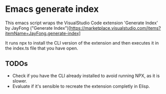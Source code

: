 # Emacs generate index

This emacs script wraps the VisualStudio Code extension 'Generate Index' by JayFong
("Generate Index")[https://marketplace.visualstudio.com/items?itemName=JayFong.generate-index]

It runs npx to install the CLI version of the extension and then executes it in the index.ts
file that you have open.

## TODOs

* Check if you have the CLI already installed to avoid running NPX, as it is slower.
* Evaluate if it's sensible to recreate the extension completly in Elisp.
